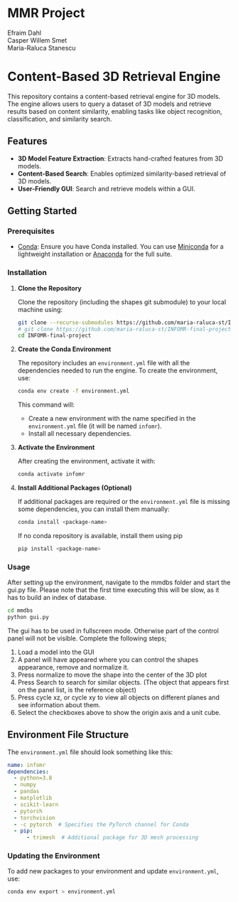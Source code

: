 # MMR Project
Efraim Dahl  
Casper Willem Smet  
Maria-Raluca Stanescu  

# Content-Based 3D Retrieval Engine

This repository contains a content-based retrieval engine for 3D models. The engine allows users to query a dataset of 3D models and retrieve results based on content similarity, enabling tasks like object recognition, classification, and similarity search.

## Features
- **3D Model Feature Extraction**: Extracts hand-crafted features from 3D models.
- **Content-Based Search**: Enables optimized similarity-based retrieval of 3D models.
- **User-Friendly GUI**: Search and retrieve models within a GUI.

## Getting Started

### Prerequisites
- [Conda](https://docs.conda.io/projects/conda/en/latest/user-guide/install/index.html): Ensure you have Conda installed. You can use [Miniconda](https://docs.conda.io/en/latest/miniconda.html) for a lightweight installation or [Anaconda](https://www.anaconda.com/products/individual) for the full suite.

### Installation

1. **Clone the Repository**

   Clone the repository (including the shapes git submodule) to your local machine using:
   ```bash
   git clone --recurse-submodules https://github.com/maria-raluca-st/INFOMR-final-project.git
   # git clone https://github.com/maria-raluca-st/INFOMR-final-project.git  # Alternative when you do not want to include the shapes
   cd INFOMR-final-project

   ```

2. **Create the Conda Environment**

   The repository includes an `environment.yml` file with all the dependencies needed to run the engine. To create the environment, use:

   ```bash
   conda env create -f environment.yml
   ```

   This command will:
   - Create a new environment with the name specified in the `environment.yml` file (it will be named `infomr`).
   - Install all necessary dependencies.

3. **Activate the Environment**

   After creating the environment, activate it with:
   ```bash
   conda activate infomr
   ```

4. **Install Additional Packages (Optional)**

   If additional packages are required or the `environment.yml` file is missing some dependencies, you can install them manually:
   ```bash
   conda install <package-name>
   ```
   If no conda repository is available, install them using pip
    ```bash
   pip install <package-name>
   ```

### Usage

After setting up the environment, navigate to the mmdbs folder and start the gui.py file. Please note that the first time executing this will be slow, as it has to build an index of database.

```bash
cd mmdbs
python gui.py
```

The gui has to be used in fullscreen mode. Otherwise part of the control panel will not be visible.
Complete the following steps;
1) Load a model into the GUI 
2) A panel will have appeared where you can control the shapes appearance, remove and normalize it.
3) Press normalize to move the shape into the center of the 3D plot
4) Press Search to search for similar objects. (The object that appears first on the panel list, is the reference object)
5) Press cycle xz, or cycle xy to view all objects on different planes and see information about them.
6) Select the checkboxes above to show the origin axis and a unit cube.

## Environment File Structure

The `environment.yml` file should look something like this:
```yaml
name: infomr
dependencies:
  - python=3.8
  - numpy
  - pandas
  - matplotlib
  - scikit-learn
  - pytorch
  - torchvision
  - -c pytorch  # Specifies the PyTorch channel for Conda
  - pip:
      - trimesh  # Additional package for 3D mesh processing
```

### Updating the Environment

To add new packages to your environment and update `environment.yml`, use:
```bash
conda env export > environment.yml
```
